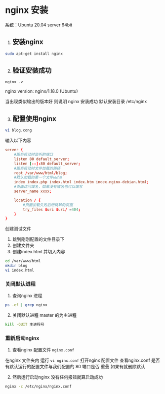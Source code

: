 
# nginx 安装

系统：Ubuntu 20.04 server 64bit

1. ## 安装nginx

```sh
sudo apt-get install nginx
```

2. ## 验证安装成功

```sj
nginx -v 
```
nginx version: nginx/1.18.0 (Ubuntu)

当出现类似输出的版本好 则说明 nginx 安装成功
默认安装目录 /etc/nginx

3. ## 配置使用nginx

```sh
vi blog.cong
```
输入以下内容

```conf
server {
    #服务启动时监听的端口
    listen 80 default_server;
    listen [::]:80 default_server;
    #服务启动时文件加载的路径
    root /var/www/html/blog;
    #默认加载的第一个文件wwhm
    index index.php index.html index.htm index.nginx-debian.html;
    #页面访问域名，如果没有域名也可以填写
    server_name xxxx;

    location / {
        #页面加载失败后所跳转的页面
        try_files $uri $uri/ =404;
    }
}
```
创建测试文件
1. 跳到刚刚配置的文件目录下
2. 创建文件夹
3. 创建index.html 并切入内容
```sh
cd /var/www/html 
mkdir blog
vi index.html
```
### 关闭默认进程

1. 查询nginx 进程
```sh
ps -ef | grep nginx
```

2. 关闭默认进程
master 的为主进程
```sh
kill -QUIT 主进程号
```

### 重新启动nginx

1. 查看nginx 配置文件 ```nginx.conf```

在nginx 文件夹内 运行 ```vi nginx.conf``` 打开nginx 配置文件
查看nginx.conf 是否有默认运行的配置文件与我们配置的 80 端口是否
重叠 如果有就删除默认

2. 然后运行启动nginx 
没有任何报错就算启动成功
```sh
nginx -c /etc/nginx/nginx.conf
```

